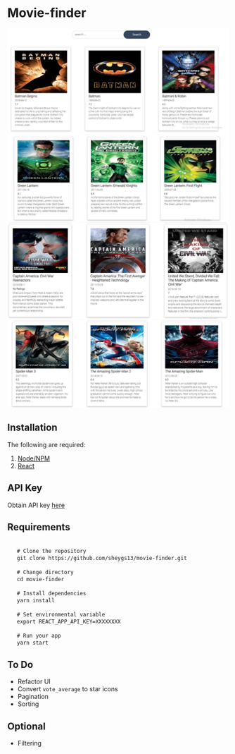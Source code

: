 # Movie-finder

![imageOne](__screenshot__/screenshot_1.jpeg)
![imageTwo](__screenshot__/screenshot_2.jpeg)
![imageThree](__screenshot__/screenshot_4.jpeg)
![imageFour](__screenshot__/screenshot_3.jpeg)

## Installation

The following are required:

1. [Node/NPM](https://nodejs.org/en/download/)
2. [React](https://reactjs.org/docs/create-a-new-react-app.html)

## API Key

Obtain API key [here](https://developers.themoviedb.org/3/getting-started)

## Requirements

```shell

   # Clone the repository
   git clone https://github.com/sheygs13/movie-finder.git

   # Change directory
   cd movie-finder

   # Install dependencies
   yarn install

   # Set environmental variable
   export REACT_APP_API_KEY=XXXXXXXX

   # Run your app
   yarn start

```

## To Do

- Refactor UI
- Convert `vote_average` to star icons
- Pagination
- Sorting

## Optional

- Filtering
